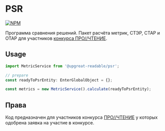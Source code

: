 # PSR

[![NPM](https://nodei.co/npm/@upgreat-readable/psr.png?compact=true)](https://npmjs.org/package/@upgreat-readable/psr)

Программа сравнения решений. Пакет расчёта метрик, СТЭР, СТАР и ОТАР для участников [конкурса ПРО//ЧТЕНИЕ](https://ai.upgreat.one/).

## Usage

```ts
import MetricService from '@upgreat-readable/psr';

// prepare
const readyToPsrEntity: EnterGlobalObject = {};

const metrics = new MetricService().calculate(readyToPsrEntity);
```

## Права

Код предназначен для участников конкурса [ПРО//ЧТЕНИЕ](https://ai.upgreat.one/) у которых одобрена заявка на участие в конкурсе.
